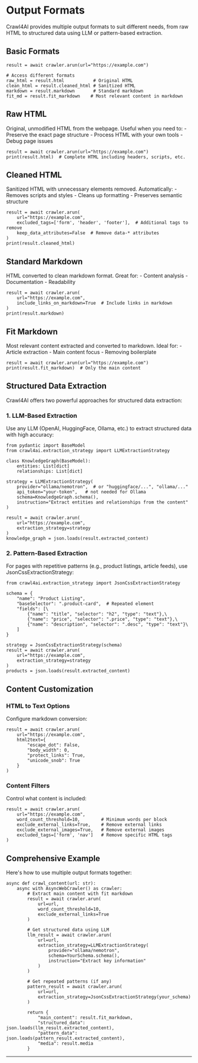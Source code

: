 # Output Formats

Crawl4AI provides multiple output formats to suit different needs, from raw HTML to structured data using LLM or pattern-based extraction.

## Basic Formats

```hljs ini
result = await crawler.arun(url="https://example.com")

# Access different formats
raw_html = result.html           # Original HTML
clean_html = result.cleaned_html # Sanitized HTML
markdown = result.markdown       # Standard markdown
fit_md = result.fit_markdown    # Most relevant content in markdown

```

## Raw HTML

Original, unmodified HTML from the webpage. Useful when you need to:
\- Preserve the exact page structure
\- Process HTML with your own tools
\- Debug page issues

```hljs python
result = await crawler.arun(url="https://example.com")
print(result.html)  # Complete HTML including headers, scripts, etc.

```

## Cleaned HTML

Sanitized HTML with unnecessary elements removed. Automatically:
\- Removes scripts and styles
\- Cleans up formatting
\- Preserves semantic structure

```hljs python
result = await crawler.arun(
    url="https://example.com",
    excluded_tags=['form', 'header', 'footer'],  # Additional tags to remove
    keep_data_attributes=False  # Remove data-* attributes
)
print(result.cleaned_html)

```

## Standard Markdown

HTML converted to clean markdown format. Great for:
\- Content analysis
\- Documentation
\- Readability

```hljs python
result = await crawler.arun(
    url="https://example.com",
    include_links_on_markdown=True  # Include links in markdown
)
print(result.markdown)

```

## Fit Markdown

Most relevant content extracted and converted to markdown. Ideal for:
\- Article extraction
\- Main content focus
\- Removing boilerplate

```hljs python
result = await crawler.arun(url="https://example.com")
print(result.fit_markdown)  # Only the main content

```

## Structured Data Extraction

Crawl4AI offers two powerful approaches for structured data extraction:

### 1\. LLM-Based Extraction

Use any LLM (OpenAI, HuggingFace, Ollama, etc.) to extract structured data with high accuracy:

```hljs python
from pydantic import BaseModel
from crawl4ai.extraction_strategy import LLMExtractionStrategy

class KnowledgeGraph(BaseModel):
    entities: List[dict]
    relationships: List[dict]

strategy = LLMExtractionStrategy(
    provider="ollama/nemotron",  # or "huggingface/...", "ollama/..."
    api_token="your-token",   # not needed for Ollama
    schema=KnowledgeGraph.schema(),
    instruction="Extract entities and relationships from the content"
)

result = await crawler.arun(
    url="https://example.com",
    extraction_strategy=strategy
)
knowledge_graph = json.loads(result.extracted_content)

```

### 2\. Pattern-Based Extraction

For pages with repetitive patterns (e.g., product listings, article feeds), use JsonCssExtractionStrategy:

```hljs makefile
from crawl4ai.extraction_strategy import JsonCssExtractionStrategy

schema = {
    "name": "Product Listing",
    "baseSelector": ".product-card",  # Repeated element
    "fields": [\
        {"name": "title", "selector": "h2", "type": "text"},\
        {"name": "price", "selector": ".price", "type": "text"},\
        {"name": "description", "selector": ".desc", "type": "text"}\
    ]
}

strategy = JsonCssExtractionStrategy(schema)
result = await crawler.arun(
    url="https://example.com",
    extraction_strategy=strategy
)
products = json.loads(result.extracted_content)

```

## Content Customization

### HTML to Text Options

Configure markdown conversion:

```hljs python
result = await crawler.arun(
    url="https://example.com",
    html2text={
        "escape_dot": False,
        "body_width": 0,
        "protect_links": True,
        "unicode_snob": True
    }
)

```

### Content Filters

Control what content is included:

```hljs python
result = await crawler.arun(
    url="https://example.com",
    word_count_threshold=10,        # Minimum words per block
    exclude_external_links=True,    # Remove external links
    exclude_external_images=True,   # Remove external images
    excluded_tags=['form', 'nav']   # Remove specific HTML tags
)

```

## Comprehensive Example

Here's how to use multiple output formats together:

```hljs python
async def crawl_content(url: str):
    async with AsyncWebCrawler() as crawler:
        # Extract main content with fit markdown
        result = await crawler.arun(
            url=url,
            word_count_threshold=10,
            exclude_external_links=True
        )

        # Get structured data using LLM
        llm_result = await crawler.arun(
            url=url,
            extraction_strategy=LLMExtractionStrategy(
                provider="ollama/nemotron",
                schema=YourSchema.schema(),
                instruction="Extract key information"
            )
        )

        # Get repeated patterns (if any)
        pattern_result = await crawler.arun(
            url=url,
            extraction_strategy=JsonCssExtractionStrategy(your_schema)
        )

        return {
            "main_content": result.fit_markdown,
            "structured_data": json.loads(llm_result.extracted_content),
            "pattern_data": json.loads(pattern_result.extracted_content),
            "media": result.media
        }

```

* * *
